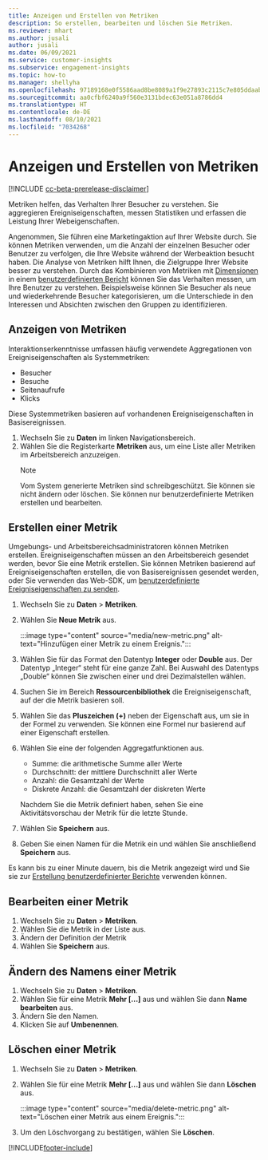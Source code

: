 ```yaml
---
title: Anzeigen und Erstellen von Metriken
description: So erstellen, bearbeiten und löschen Sie Metriken.
ms.reviewer: mhart
ms.author: jusali
author: jusali
ms.date: 06/09/2021
ms.service: customer-insights
ms.subservice: engagement-insights
ms.topic: how-to
ms.manager: shellyha
ms.openlocfilehash: 97189168e0f5586aad8be8089a1f9e27893c2115c7e805ddaab1efc00e11b860
ms.sourcegitcommit: aa0cfbf6240a9f560e3131bdec63e051a8786dd4
ms.translationtype: HT
ms.contentlocale: de-DE
ms.lasthandoff: 08/10/2021
ms.locfileid: "7034268"
---
```

# <a name="view-and-create-metrics"></a>Anzeigen und Erstellen von Metriken

[!INCLUDE [cc-beta-prerelease-disclaimer](includes/cc-beta-prerelease-disclaimer.md)]

Metriken helfen, das Verhalten Ihrer Besucher zu verstehen. Sie aggregieren Ereigniseigenschaften, messen Statistiken und erfassen die Leistung Ihrer Webeigenschaften.  

Angenommen, Sie führen eine Marketingaktion auf Ihrer Website durch. Sie können Metriken verwenden, um die Anzahl der einzelnen Besucher oder Benutzer zu verfolgen, die Ihre Website während der Werbeaktion besucht haben. Die Analyse von Metriken hilft Ihnen, die Zielgruppe Ihrer Website besser zu verstehen. Durch das Kombinieren von Metriken mit [Dimensionen](dimensions.md) in einem [benutzerdefinierten Bericht](custom-reports.md) können Sie das Verhalten messen, um Ihre Benutzer zu verstehen. Beispielsweise können Sie Besucher als neue und wiederkehrende Besucher kategorisieren, um die Unterschiede in den Interessen und Absichten zwischen den Gruppen zu identifizieren.

## <a name="view-metrics"></a>Anzeigen von Metriken

Interaktionserkenntnisse umfassen häufig verwendete Aggregationen von Ereigniseigenschaften als Systemmetriken: 

- Besucher
- Besuche
- Seitenaufrufe
- Klicks

Diese Systemmetriken basieren auf vorhandenen Ereigniseigenschaften in Basisereignissen.

1. Wechseln Sie zu **Daten** im linken Navigationsbereich. 
1. Wählen Sie die Registerkarte **Metriken** aus, um eine Liste aller Metriken im Arbeitsbereich anzuzeigen. 
   > [!NOTE]
   > Vom System generierte Metriken sind schreibgeschützt. Sie können sie nicht ändern oder löschen. Sie können nur benutzerdefinierte Metriken erstellen und bearbeiten.

## <a name="create-a-metric"></a>Erstellen einer Metrik

Umgebungs- und Arbeitsbereichsadministratoren können Metriken erstellen. Ereigniseigenschaften müssen an den Arbeitsbereich gesendet werden, bevor Sie eine Metrik erstellen. Sie können Metriken basierend auf Ereigniseigenschaften erstellen, die von Basisereignissen gesendet werden, oder Sie verwenden das Web-SDK, um [benutzerdefinierte Ereigniseigenschaften zu senden](advanced-SDK-implementation.md).

1. Wechseln Sie zu **Daten** > **Metriken**.
1. Wählen Sie **Neue Metrik** aus.

   :::image type="content" source="media/new-metric.png" alt-text="Hinzufügen einer Metrik zu einem Ereignis.":::

1. Wählen Sie für das Format den Datentyp **Integer** oder **Double** aus. Der Datentyp „Integer“ steht für eine ganze Zahl. Bei Auswahl des Datentyps „Double“ können Sie zwischen einer und drei Dezimalstellen wählen.
1. Suchen Sie im Bereich **Ressourcenbibliothek** die Ereigniseigenschaft, auf der die Metrik basieren soll.
1. Wählen Sie das **Pluszeichen (+)** neben der Eigenschaft aus, um sie in der Formel zu verwenden. Sie können eine Formel nur basierend auf einer Eigenschaft erstellen. 
1. Wählen Sie eine der folgenden Aggregatfunktionen aus. 

   - Summe: die arithmetische Summe aller Werte 
   - Durchschnitt: der mittlere Durchschnitt aller Werte
   - Anzahl: die Gesamtzahl der Werte
   - Diskrete Anzahl: die Gesamtzahl der diskreten Werte

   Nachdem Sie die Metrik definiert haben, sehen Sie eine Aktivitätsvorschau der Metrik für die letzte Stunde.

1. Wählen Sie **Speichern** aus. 
1. Geben Sie einen Namen für die Metrik ein und wählen Sie anschließend **Speichern** aus.

Es kann bis zu einer Minute dauern, bis die Metrik angezeigt wird und Sie sie zur [Erstellung benutzerdefinierter Berichte](custom-reports.md) verwenden können.

## <a name="edit-a-metric"></a>Bearbeiten einer Metrik

1. Wechseln Sie zu **Daten** > **Metriken**.
1. Wählen Sie die Metrik in der Liste aus.
1. Ändern der Definition der Metrik
1. Wählen Sie **Speichern** aus.

## <a name="change-the-name-of-a-metric"></a>Ändern des Namens einer Metrik

1. Wechseln Sie zu **Daten** > **Metriken**.
1. Wählen Sie für eine Metrik **Mehr [...]** aus und wählen Sie dann **Name bearbeiten** aus.
1. Ändern Sie den Namen. 
1. Klicken Sie auf **Umbenennen**.

## <a name="delete-a-metric"></a>Löschen einer Metrik

1. Wechseln Sie zu **Daten** > **Metriken**.
1. Wählen Sie für eine Metrik **Mehr [...]** aus und wählen Sie dann **Löschen** aus.

   :::image type="content" source="media/delete-metric.png" alt-text="Löschen einer Metrik aus einem Ereignis.":::

1. Um den Löschvorgang zu bestätigen, wählen Sie **Löschen**.

[!INCLUDE[footer-include](../includes/footer-banner.md)]
